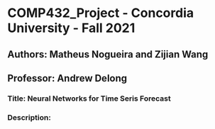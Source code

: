 # COMP432_Project - Concordia University - Fall 2021

## Authors: Matheus Nogueira and Zijian Wang

## Professor: Andrew Delong

### Title: Neural Networks for Time Seris Forecast

### Description:



